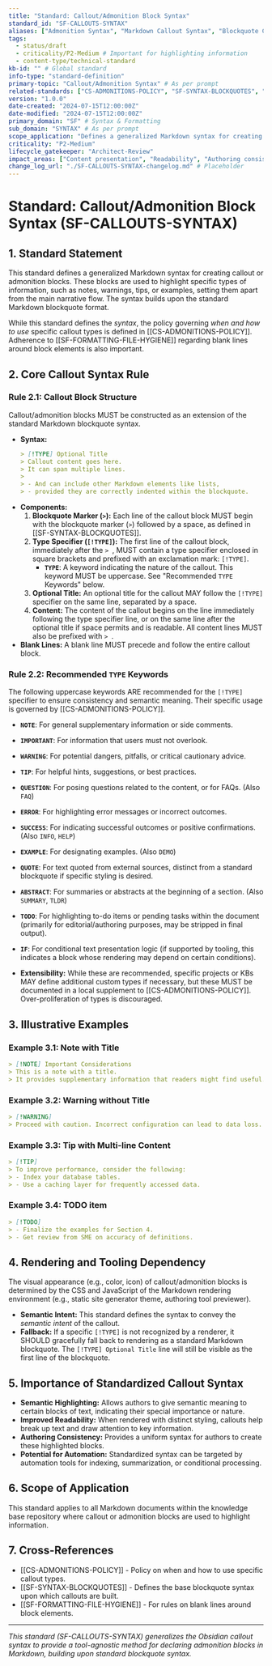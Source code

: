 ```yaml
---
title: "Standard: Callout/Admonition Block Syntax"
standard_id: "SF-CALLOUTS-SYNTAX"
aliases: ["Admonition Syntax", "Markdown Callout Syntax", "Blockquote Callouts"]
tags:
  - status/draft
  - criticality/P2-Medium # Important for highlighting information
  - content-type/technical-standard
kb-id: "" # Global standard
info-type: "standard-definition"
primary-topic: "Callout/Admonition Syntax" # As per prompt
related-standards: ["CS-ADMONITIONS-POLICY", "SF-SYNTAX-BLOCKQUOTES", "SF-FORMATTING-FILE-HYGIENE"]
version: "1.0.0"
date-created: "2024-07-15T12:00:00Z"
date-modified: "2024-07-15T12:00:00Z"
primary_domain: "SF" # Syntax & Formatting
sub_domain: "SYNTAX" # As per prompt
scope_application: "Defines a generalized Markdown syntax for creating callout/admonition blocks, intended to highlight specific types of information."
criticality: "P2-Medium"
lifecycle_gatekeeper: "Architect-Review"
impact_areas: ["Content presentation", "Readability", "Authoring consistency", "Semantic highlighting of information"]
change_log_url: "./SF-CALLOUTS-SYNTAX-changelog.md" # Placeholder
---
```


# Standard: Callout/Admonition Block Syntax (SF-CALLOUTS-SYNTAX)

## 1. Standard Statement

This standard defines a generalized Markdown syntax for creating callout or admonition blocks. These blocks are used to highlight specific types of information, such as notes, warnings, tips, or examples, setting them apart from the main narrative flow. The syntax builds upon the standard Markdown blockquote format.

While this standard defines the *syntax*, the policy governing *when and how to use* specific callout types is defined in [[CS-ADMONITIONS-POLICY]]. Adherence to [[SF-FORMATTING-FILE-HYGIENE]] regarding blank lines around block elements is also important.

## 2. Core Callout Syntax Rule

### Rule 2.1: Callout Block Structure
Callout/admonition blocks MUST be constructed as an extension of the standard Markdown blockquote syntax.
*   **Syntax:**
    ```markdown
    > [!TYPE] Optional Title
    > Callout content goes here.
    > It can span multiple lines.
    >
    > - And can include other Markdown elements like lists,
    > - provided they are correctly indented within the blockquote.
    ```
*   **Components:**
    1.  **Blockquote Marker (`>`):** Each line of the callout block MUST begin with the blockquote marker (`>`) followed by a space, as defined in [[SF-SYNTAX-BLOCKQUOTES]].
    2.  **Type Specifier (`[!TYPE]`):** The first line of the callout block, immediately after the `> `, MUST contain a type specifier enclosed in square brackets and prefixed with an exclamation mark: `[!TYPE]`.
        *   **`TYPE`**: A keyword indicating the nature of the callout. This keyword MUST be uppercase. See "Recommended `TYPE` Keywords" below.
    3.  **Optional Title:** An optional title for the callout MAY follow the `[!TYPE]` specifier on the same line, separated by a space.
    4.  **Content:** The content of the callout begins on the line immediately following the type specifier line, or on the same line after the optional title if space permits and is readable. All content lines MUST also be prefixed with `> `.
*   **Blank Lines:** A blank line MUST precede and follow the entire callout block.

### Rule 2.2: Recommended `TYPE` Keywords
The following uppercase keywords ARE recommended for the `[!TYPE]` specifier to ensure consistency and semantic meaning. Their specific usage is governed by [[CS-ADMONITIONS-POLICY]].

*   **`NOTE`**: For general supplementary information or side comments.
*   **`IMPORTANT`**: For information that users must not overlook.
*   **`WARNING`**: For potential dangers, pitfalls, or critical cautionary advice.
*   **`TIP`**: For helpful hints, suggestions, or best practices.
*   **`QUESTION`**: For posing questions related to the content, or for FAQs. (Also `FAQ`)
*   **`ERROR`**: For highlighting error messages or incorrect outcomes.
*   **`SUCCESS`**: For indicating successful outcomes or positive confirmations. (Also `INFO`, `HELP`)
*   **`EXAMPLE`**: For designating examples. (Also `DEMO`)
*   **`QUOTE`**: For text quoted from external sources, distinct from a standard blockquote if specific styling is desired.
*   **`ABSTRACT`**: For summaries or abstracts at the beginning of a section. (Also `SUMMARY`, `TLDR`)
*   **`TODO`**: For highlighting to-do items or pending tasks within the document (primarily for editorial/authoring purposes, may be stripped in final output).
*   **`IF`**: For conditional text presentation logic (if supported by tooling, this indicates a block whose rendering may depend on certain conditions).

*   **Extensibility:** While these are recommended, specific projects or KBs MAY define additional custom types if necessary, but these MUST be documented in a local supplement to [[CS-ADMONITIONS-POLICY]]. Over-proliferation of types is discouraged.

## 3. Illustrative Examples

### Example 3.1: Note with Title
```markdown
> [!NOTE] Important Considerations
> This is a note with a title.
> It provides supplementary information that readers might find useful.
```

### Example 3.2: Warning without Title
```markdown
> [!WARNING]
> Proceed with caution. Incorrect configuration can lead to data loss.
```

### Example 3.3: Tip with Multi-line Content
```markdown
> [!TIP]
> To improve performance, consider the following:
> - Index your database tables.
> - Use a caching layer for frequently accessed data.
```

### Example 3.4: TODO item
```markdown
> [!TODO]
> - Finalize the examples for Section 4.
> - Get review from SME on accuracy of definitions.
```

## 4. Rendering and Tooling Dependency

The visual appearance (e.g., color, icon) of callout/admonition blocks is determined by the CSS and JavaScript of the Markdown rendering environment (e.g., static site generator theme, authoring tool previewer).
*   **Semantic Intent:** This standard defines the syntax to convey the *semantic intent* of the callout.
*   **Fallback:** If a specific `[!TYPE]` is not recognized by a renderer, it SHOULD gracefully fall back to rendering as a standard Markdown blockquote. The `[!TYPE] Optional Title` line will still be visible as the first line of the blockquote.

## 5. Importance of Standardized Callout Syntax

*   **Semantic Highlighting:** Allows authors to give semantic meaning to certain blocks of text, indicating their special importance or nature.
*   **Improved Readability:** When rendered with distinct styling, callouts help break up text and draw attention to key information.
*   **Authoring Consistency:** Provides a uniform syntax for authors to create these highlighted blocks.
*   **Potential for Automation:** Standardized syntax can be targeted by automation tools for indexing, summarization, or conditional processing.

## 6. Scope of Application

This standard applies to all Markdown documents within the knowledge base repository where callout or admonition blocks are used to highlight information.

## 7. Cross-References
- [[CS-ADMONITIONS-POLICY]] - Policy on when and how to use specific callout types.
- [[SF-SYNTAX-BLOCKQUOTES]] - Defines the base blockquote syntax upon which callouts are built.
- [[SF-FORMATTING-FILE-HYGIENE]] - For rules on blank lines around block elements.

---
*This standard (SF-CALLOUTS-SYNTAX) generalizes the Obsidian callout syntax to provide a tool-agnostic method for declaring admonition blocks in Markdown, building upon standard blockquote syntax.*
```
